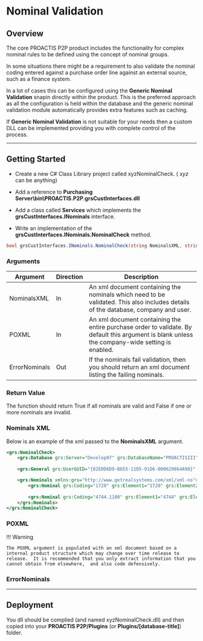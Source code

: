 # Nominal Validation

## Overview
The core PROACTIS P2P product includes the functionality for complex nominal rules to be defined using the concept of nominal groups.

In some situations there might be a requirement to also validate the nominal coding entered against a purchase order line against an external source,  such as a finance system.

In a lot of cases this can be configured using the __Generic Nominal Validation__ snapin directly within the product.  This is the preferred approach as all the configuration is held within the database and the generic nominal validation module automatically provides extra features such as caching.

If __Generic Nominal Validation__ is not suitable for your needs then a custom DLL can be implemented providing you with complete control of the process.

---

## Getting Started

+ Create a new C# Class Library project called xyzNominalCheck. ( _xyz_ can be anything)

+ Add a reference to __Purchasing Server\bin\PROACTIS.P2P.grsCustInterfaces.dll__

+ Add a class called __Services__ which implements the __grsCustInterfaces.INominals__ interface.

+ Write an implementation of the __grsCustInterfaces.INominals.NominalCheck__ method.

```C#
bool grsCustInterfaces.INominals.NominalCheck(string NominalsXML, string POXML, ref string ErrorNominals)
```

### Arguments

| Argument      | Direction | Description
| ------------- | --------- | ------------ |
| NominalsXML   | In        | An xml document containing the nominals which need to be validated.  This also includes details of the database,  company and user. |
| POXML         | In        | An xml document containing the entire purchase order to validate.  By default this argument is blank unless the company-wide setting is enabled. |
| ErrorNominals | Out       | If the nominals fail validation,  then you should return an xml document listing the failing nominals. |

### Return Value
The function should return True if all nominals are valid and False if one or more nominals are invalid.

### Nominals XML
Below is an example of the xml passed to the __NominalsXML__ argument.
```xml
<grs:NominalCheck>
    <grs:Database grs:Server="Develop07" grs:DatabaseName="PROACTISIII"/>
    
    <grs:General grs:UserGUID="{02E0D6D9-B655-11D5-91D6-000629864A98}" grs:CompanyGUID="{A2FEEDC5-978F-11D5-8C5E-0001021ABF9B}"/>

    <grs:Nominals xmlns:grs="http://www.getrealsystems.com/xml/xml-ns">
        <grs:Nominal grs:Coding="1720" grs:Element1="1720" grs:Element2="" grs:Element3="" grs:Element4="" grs:Element5="" grs:Element6="" grs:Element7="" grs:Element8="" grs:ValidNominal="False"/>
   
        <grs:Nominal grs:Coding="4744.1100" grs:Element1="4744" grs:Element2="1100" grs:Element3="" grs:Element4="" grs:Element5="" grs:Element6="" grs:Element7="" grs:Element8="" grs:ValidNominal="False"/>
    </grs:Nominals>
</grs:NominalCheck>
```

### POXML

!!! Warning

    The POXML argument is populated with an xml document based on a internal product structure which may change over time release to release.  It is recommended that you only extract information that you cannot obtain from elsewhere,  and also code defensively. 

### ErrorNominals


---

## Deployment

You dll should be complied (and named xyzNominalCheck.dll) and then copied into your __PROACTIS P2P/Plugins__  (or __Plugins/[database-title]__) folder.



